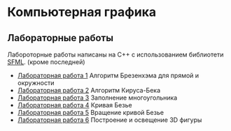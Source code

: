 # Компьютерная графика
## Лабораторные работы 
Лабороторные работы написаны на С++ с использованием библиотети [SFML](https://www.sfml-dev.org/). (кроме последней)
* [Лабораторная работа 1](https://github.com/gnole/CG-HW2) Алгоритм Брезенхэма для прямой и окружности
* [Лабораторная работа 2](https://github.com/gnole/CG-HW3) Алгоритм Кируса-Бека
* [Лабораторная работа 3](https://github.com/gnole/CG-HW5) Заполнение многоугольника
* [Лабораторная работа 4](https://github.com/gnole/CG-HW6) Кривая Безье
* [Лабораторная работа 5](https://github.com/gnole/CG-HW7) Вращение кривой Безье
* [Лабораторная работа 6](https://github.com/gnole/CG-HW8) Построение и освещение 3D фигуры
